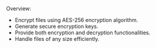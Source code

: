 Overview:

- Encrypt files using AES-256 encryption algorithm.
- Generate secure encryption keys.
- Provide both encryption and decryption functionalities.
- Handle files of any size efficiently.